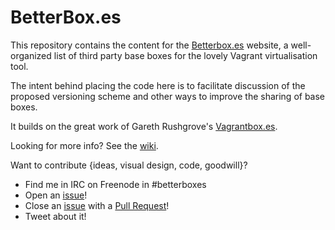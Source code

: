 # BetterBox.es

This repository contains the content for the
[Betterbox.es](http://betterbox.es) website, a 
well-organized list of third party base boxes for the lovely Vagrant
virtualisation tool.

The intent behind placing the code here is to facilitate discussion of
the proposed versioning scheme and other ways to improve the sharing
of base boxes.

It builds on the great work of Gareth Rushgrove's
[Vagrantbox.es](http://www.vagrantboxes.com).

Looking for more info? See the [wiki](https://github.com/englishm/betterboxes/wiki).

Want to contribute {ideas, visual design, code, goodwill}? 
   
   - Find me in IRC on Freenode in #betterboxes
   - Open an [issue](https://github.com/englishm/betterboxes/issues)!
   - Close an [issue](https://github.com/englishm/betterboxes/issues) with a [Pull Request](https://github.com/englishm/betterboxes/pulls)!
   - Tweet about it!

